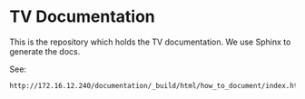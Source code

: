 # TV Documentation

This is the repository which holds the TV documentation. We use Sphinx to generate the docs.

See:

    http://172.16.12.240/documentation/_build/html/how_to_document/index.html